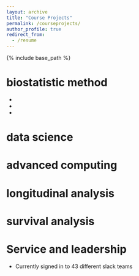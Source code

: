 ```yaml
---
layout: archive
title: "Course Projects"
permalink: /courseprojects/
author_profile: true
redirect_from:
  - /resume
---
```


{% include base_path %}

biostatistic method
======
* 
* 
* 

data science
======


advanced computing
======


longitudinal analysis
======


survival analysis
======


Service and leadership
======
* Currently signed in to 43 different slack teams
